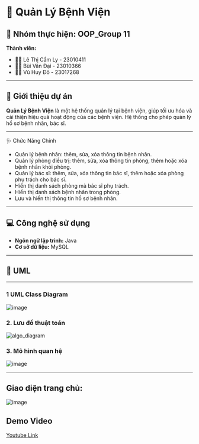 # 🏥 Quản Lý Bệnh Viện

## 👥 Nhóm thực hiện: **OOP_Group 11**

**Thành viên:**
- 👩‍⚕️ Lê Thị Cẩm Ly - 23010411
- 👨‍⚕️ Bùi Văn Đại - 23010366
- 👨‍⚕️ Vũ Huy Đô - 23017268

---

## 📌 Giới thiệu dự án

**Quản Lý Bệnh Viện** là một hệ thống quản lý tại bệnh viện, giúp tối ưu hóa và cải thiện hiệu quả hoạt động của các bệnh viện. Hệ thống cho phép quản lý hồ sơ bệnh nhân, bác sĩ.

---

🩺 Chức Năng Chính
- Quản lý bệnh nhân: thêm, sửa, xóa thông tin bệnh nhân.
- Quản lý phòng điều trị: thêm, sửa, xóa thông tin phòng, thêm hoặc xóa bệnh nhân khỏi phòng.
- Quản lý bác sĩ: thêm, sửa, xóa thông tin bác sĩ, thêm hoặc xóa phòng phụ trách cho bác sĩ.
- Hiển thị danh sách phòng mà bác sĩ phụ trách.
- Hiển thị danh sách bệnh nhân trong phòng.
- Lưu và hiển thị thông tin hồ sơ bệnh nhân.

---

## 💻 Công nghệ sử dụng

- **Ngôn ngữ lập trình:** Java  
- **Cơ sở dữ liệu:** MySQL  

---

## 🧩 UML

---
### 1 UML Class Diagram
![image](https://github.com/user-attachments/assets/4078119a-8485-4ae0-920a-d27018bca417)

### 2. Lưu đồ thuật toán
![algo_diagram](https://github.com/user-attachments/assets/9b7eb24d-580c-4fdb-8ada-c0810dee4a15)

### 3. Mô hình quan hệ 
![image](https://github.com/user-attachments/assets/57366c7f-74e9-4fd0-9c59-fa088924ad4e)


---

## Giao diện trang chủ:
![image](https://github.com/user-attachments/assets/bbc29623-20c5-4bb3-9675-c85b3f677928)

## Demo Video
[Youtube Link](https://youtu.be/MX_DktvL6pE?si=ylvgrFyLwJ7DdwoC)






